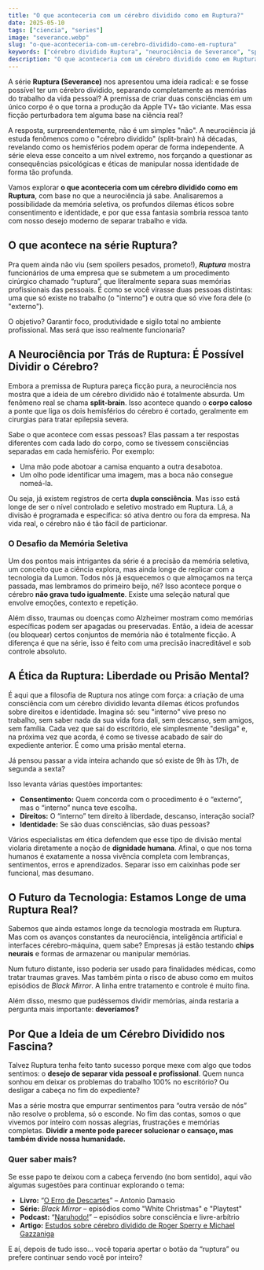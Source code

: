 ```yaml
---
title: "O que aconteceria com um cérebro dividido como em Ruptura?"
date: 2025-05-10
tags: ["ciencia", "series"]
image: "severance.webp"
slug: "o-que-aconteceria-com-um-cerebro-dividido-como-em-ruptura"
keywords: ["cérebro dividido Ruptura", "neurociência de Severance", "split-brain"]
description: "O que aconteceria com um cérebro dividido como em Ruptura? Uma análise da neurociência e da ética por trás da série."
---
```


A série **Ruptura (Severance)** nos apresentou uma ideia radical: e se fosse possível ter um cérebro dividido, separando completamente as memórias do trabalho da vida pessoal? A premissa de criar duas consciências em um único corpo é o que torna a produção da Apple TV+ tão viciante. Mas essa ficção perturbadora tem alguma base na ciência real?

A resposta, surpreendentemente, não é um simples "não". A neurociência já estuda fenômenos como o "cérebro dividido" (split-brain) há décadas, revelando como os hemisférios podem operar de forma independente. A série eleva esse conceito a um nível extremo, nos forçando a questionar as consequências psicológicas e éticas de manipular nossa identidade de forma tão profunda.

Vamos explorar **o que aconteceria com um cérebro dividido como em Ruptura**, com base no que a neurociência já sabe. Analisaremos a possibilidade da memória seletiva, os profundos dilemas éticos sobre consentimento e identidade, e por que essa fantasia sombria ressoa tanto com nosso desejo moderno de separar trabalho e vida.

## O que acontece na série Ruptura?

Pra quem ainda não viu (sem spoilers pesados, prometo!), **_Ruptura_** mostra funcionários de uma empresa que se submetem a um procedimento cirúrgico chamado “ruptura”, que literalmente separa suas memórias profissionais das pessoais. É como se você virasse duas pessoas distintas: uma que só existe no trabalho (o "interno") e outra que só vive fora dele (o "externo").

O objetivo? Garantir foco, produtividade e sigilo total no ambiente profissional. Mas será que isso realmente funcionaria?

## A Neurociência por Trás de Ruptura: É Possível Dividir o Cérebro?

Embora a premissa de Ruptura pareça ficção pura, a neurociência nos mostra que a ideia de um cérebro dividido não é totalmente absurda. Um fenômeno real se chama **split-brain**. Isso acontece quando o **corpo caloso** a ponte que liga os dois hemisférios do cérebro é cortado, geralmente em cirurgias para tratar epilepsia severa.

Sabe o que acontece com essas pessoas? Elas passam a ter respostas diferentes com cada lado do corpo, como se tivessem consciências separadas em cada hemisfério. Por exemplo:

*   Uma mão pode abotoar a camisa enquanto a outra desabotoa.
*   Um olho pode identificar uma imagem, mas a boca não consegue nomeá-la.

Ou seja, já existem registros de certa **dupla consciência**. Mas isso está longe de ser o nível controlado e seletivo mostrado em Ruptura. Lá, a divisão é programada e específica: só ativa dentro ou fora da empresa. Na vida real, o cérebro não é tão fácil de particionar.

### O Desafio da Memória Seletiva

Um dos pontos mais intrigantes da série é a precisão da memória seletiva, um conceito que a ciência explora, mas ainda longe de replicar com a tecnologia da Lumon. Todos nós já esquecemos o que almoçamos na terça passada, mas lembramos do primeiro beijo, né? Isso acontece porque o cérebro **não grava tudo igualmente**. Existe uma seleção natural que envolve emoções, contexto e repetição.

Além disso, traumas ou doenças como Alzheimer mostram como memórias específicas podem ser apagadas ou preservadas. Então, a ideia de acessar (ou bloquear) certos conjuntos de memória não é totalmente ficção. A diferença é que na série, isso é feito com uma precisão inacreditável e sob controle absoluto.

## A Ética da Ruptura: Liberdade ou Prisão Mental?

É aqui que a filosofia de Ruptura nos atinge com força: a criação de uma consciência com um cérebro dividido levanta dilemas éticos profundos sobre direitos e identidade. Imagina só: seu "interno" vive preso no trabalho, sem saber nada da sua vida fora dali, sem descanso, sem amigos, sem família. Cada vez que sai do escritório, ele simplesmente "desliga" e, na próxima vez que acorda, é como se tivesse acabado de sair do expediente anterior. É como uma prisão mental eterna.

Já pensou passar a vida inteira achando que só existe de 9h às 17h, de segunda a sexta?

Isso levanta várias questões importantes:

*   **Consentimento:** Quem concorda com o procedimento é o “externo”, mas o “interno” nunca teve escolha.
*   **Direitos:** O “interno” tem direito à liberdade, descanso, interação social?
*   **Identidade:** Se são duas consciências, são duas pessoas?

Vários especialistas em ética defendem que esse tipo de divisão mental violaria diretamente a noção de **dignidade humana**. Afinal, o que nos torna humanos é exatamente a nossa vivência completa com lembranças, sentimentos, erros e aprendizados. Separar isso em caixinhas pode ser funcional, mas desumano.

## O Futuro da Tecnologia: Estamos Longe de uma Ruptura Real?

Sabemos que ainda estamos longe da tecnologia mostrada em Ruptura. Mas com os avanços constantes da neurociência, inteligência artificial e interfaces cérebro-máquina, quem sabe? Empresas já estão testando **chips neurais** e formas de armazenar ou manipular memórias.

Num futuro distante, isso poderia ser usado para finalidades médicas, como tratar traumas graves. Mas também pinta o risco de abuso como em muitos episódios de _Black Mirror_. A linha entre tratamento e controle é muito fina.

Além disso, mesmo que pudéssemos dividir memórias, ainda restaria a pergunta mais importante: **deveríamos?**

## Por Que a Ideia de um Cérebro Dividido nos Fascina?

Talvez Ruptura tenha feito tanto sucesso porque mexe com algo que todos sentimos: o **desejo de separar vida pessoal e profissional**. Quem nunca sonhou em deixar os problemas do trabalho 100% no escritório? Ou desligar a cabeça no fim do expediente?

Mas a série mostra que empurrar sentimentos para “outra versão de nós” não resolve o problema, só o esconde. No fim das contas, somos o que vivemos por inteiro com nossas alegrias, frustrações e memórias completas. **Dividir a mente pode parecer solucionar o cansaço, mas também divide nossa humanidade.**

### Quer saber mais?

Se esse papo te deixou com a cabeça fervendo (no bom sentido), aqui vão algumas sugestões para continuar explorando o tema:

*   **Livro:** “[O Erro de Descartes](https://amzn.to/459wwb0)” – Antonio Damasio
*   **Série:** _Black Mirror_ – episódios como "White Christmas" e "Playtest"
*   **Podcast:** “[Naruhodo!](https://www.b9.com.br/shows/naruhodo/)” – episódios sobre consciência e livre-arbítrio
*   **Artigo:** [Estudos sobre cérebro dividido de Roger Sperry e Michael Gazzaniga](https://aeon.co/ideas/when-you-split-the-brain-do-you-split-the-person)

E aí, depois de tudo isso... você toparia apertar o botão da “ruptura” ou prefere continuar sendo você por inteiro?